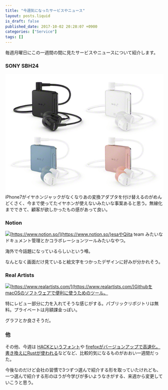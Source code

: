 ```yaml
---
title: "今週気になったサービスやニュース"
layout: posts.liquid
is_draft: false
published_date: 2017-10-02 20:28:07 +0900
categories: ["Service"]
tags: []
---
```


毎週月曜日にこの一週間の間に見たサービスやニュースについて紹介します。

### SONY SBH24
 <img class="in_article" src="/public/images/2017/10/SBH24.jpg">iPhone7がイヤホンジャックがなくなりあの変換アダプタを付け替えるのがめんどくさく、今まで使ってたイヤホンが使えないみたいな事案あると思う。無線化までできて、顧客が欲しかったもの感があって良い。

### Notion
 <img class="in_article" src="/public/images/2017/10/スクリーンショット-2017-10-02-20.15.38-1027x480.png">[https://www.notion.so/](https://www.notion.so/)esaやQiita team みたいなドキュメント管理とかコラボレーションツールみたいなやつ。

海外で今話題になっているらしいという噂。

なんとなく画面だけ見ていると絵文字をつかったデザインに好みが分かれそう。

### Real Artists
 <img class="in_article" src="/public/images/2017/10/スクリーンショット-2017-10-02-20.20.48-896x480.png">[https://www.realartists.com/](https://www.realartists.com/)GithubをmacOSのソフトウェアで便利に使うためのツール。

特にレビュー部分に力を入れてそうな感じがする。パブリックリポジトリは無料。プライベートは月額課金っぽい。

グラフとか良さそうだ。

### 他
その他、今週は [HACKというフォント](http://sourcefoundry.org/hack/)や [firefoxがバージョンアップで高速化。書き換えにRustが使われる](http://forest.watch.impress.co.jp/docs/news/1083038.html)などなど、比較的気になるものがおおい一週間だった。

今後なのだけど会社の習慣で3つずつ選んで紹介する形を取っていたけれども、一つ選んで紹介する形のほうが今学びが多いようなきがする、来週から変更していこうと思う。


